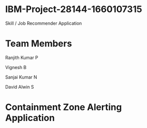 # IBM-Project-28144-1660107315
Skill / Job Recommender Application

# Team Members

Ranjith Kumar P

Vignesh B

Sanjai Kumar N

David Alwin S

# Containment Zone Alerting Application

